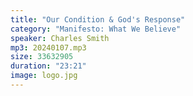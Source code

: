 ```yaml
---
title: "Our Condition & God's Response"
category: "Manifesto: What We Believe"
speaker: Charles Smith
mp3: 20240107.mp3
size: 33632905
duration: "23:21"
image: logo.jpg
---
```

